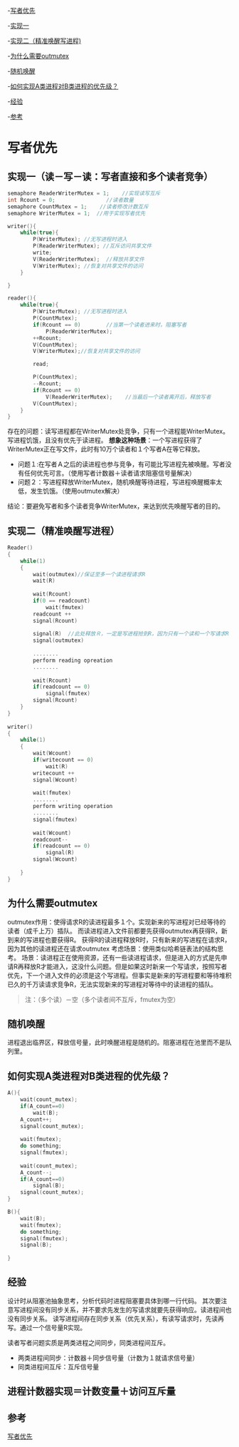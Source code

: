 -[写者优先](#写者优先)

-[实现一](#实现一读写读写者直接和多个读者竞争)

-[实现二（精准唤醒写进程)](#实现二精准唤醒写进程)

-[为什么需要outmutex](#为什么需要outmutex)

-[随机唤醒](#随机唤醒)

-[如何实现A类进程对B类进程的优先级？](#如何实现a类进程对b类进程的优先级)

-[经验](#经验)

-[参考](#参考)
# 写者优先
## 实现一（读－写－读：写者直接和多个读者竞争）
```c++
semaphore ReaderWriterMutex = 1;    //实现读写互斥
int Rcount = 0;                //读者数量
semaphore CountMutex = 1;    //读者修改计数互斥
semaphore WriterMutex = 1;  //用于实现写者优先

writer(){
    while(true){
        P(WriterMutex); //无写进程时进入
        P(ReaderWriterMutex); //互斥访问共享文件
        write;
        V(ReaderWriterMutex);  //释放共享文件
        V(WriterMutex); //恢复对共享文件的访问
    }

}

reader(){
    while(true){
        P(WriterMutex); //无写进程时进入
        P(CountMutex);
        if(Rcount == 0)        //当第一个读者进来时，阻塞写者
            P(ReaderWriterMutex);
        ++Rcount;
        V(CountMutex);
        V(WriterMutex);//恢复对共享文件的访问

        read;

        P(CountMutex);
        --Rcount;
        if(Rcount == 0)
            V(ReaderWriterMutex);    //当最后一个读者离开后，释放写者
        V(CountMutex);
    }
}
```
存在的问题：读写进程都在WriterMutex处竞争，只有一个进程能WriterMutex。
写进程饥饿，且没有优先于读进程。
**想象这种场景**：一个写进程获得了WriterMutex正在写文件，此时有10万个读者和１个写者A在等它释放。

* 问题１:在写者Ａ之后的读进程也参与竞争，有可能比写进程先被唤醒。写者没有任何优先可言。（使用写者计数器＋读者请求阻塞信号量解决）
* 问题２：写进程释放WriterMutex，随机唤醒等待进程，写进程唤醒概率太低，发生饥饿。（使用outmutex解决）


结论：要避免写者和多个读者竞争WriterMutex，来达到优先唤醒写者的目的。
## 实现二（精准唤醒写进程）
```c++
Reader()  
{  
    while(1)  
    {  
        wait(outmutex)//保证至多一个读进程请求R  
        wait(R)  
  
        wait(Rcount)  
        if(0 == readcount)  
            wait(fmutex)  
        readcount ++  
        signal(Rcount)  
  
        signal(R)  //此处释放Ｒ，一定是写进程抢到R，因为只有一个读和一个写请求R（第一个到来的写请求R）
        signal(outmutex)  
  
        ........  
        perform reading opreation  
        ........  
  
        wait(Rcount)  
        if(readcount == 0)  
            signal(fmutex)  
        signal(Rcount)  
    }  
}  
  
writer()  
{  
    while(1)  
    {  
        wait(Wcount)  
        if(writecount == 0)  
            wait(R)  
        writecount ++  
        signal(Wcount)  
  
        wait(fmutex)  
        ........  
        perform writing operation  
        ........  
        signal(fmutex)  
  
        wait(Wcount)  
        readcount--  
        if(readcount == 0)  
            signal(R)  
        signal(Wcount)  
  
    }  
}  
```
## 为什么需要outmutex
outmutex作用：使得请求R的读进程最多１个。实现新来的写进程对已经等待的读者（成千上万）插队。
而读进程进入文件前都要先获得outmutex再获得R，新到来的写进程也要获得R。
获得R的读进程释放R时，只有新来的写进程在请求R，因为其他的读进程还在请求outmutex
考虑场景：使用类似哈希链表法的结构思考。
场景：读进程正在使用资源，还有一些读进程请求，但是进入的方式是先申请R再释放R才能进入，这没什么问题。但是如果这时新来一个写请求，按照写者优先，下一个进入文件的必须是这个写进程。但事实是新来的写进程要和等待堆积已久的千万读请求竞争R，无法实现新来的写进程对等待中的读进程的插队。


> 注：（多个读）－空（多个读者间不互斥，fmutex为空）


## 随机唤醒
进程退出临界区，释放信号量，此时唤醒进程是随机的。阻塞进程在池里而不是队列里。

## 如何实现A类进程对B类进程的优先级？
```C++
A(){
	wait(count_mutex);
    if(A_count==0)
    	wait(B);
    A_count++;
    signal(count_mutex);
    
	wait(fmutex);
    do something;
    signal(fmutex);
    
   	wait(count_mutex);
    A_count--;
    if(A_count==0)
    	signal(B);
    signal(count_mutex);
}

B(){
	wait(B);
    wait(fmutex);
    do something;
    signal(fmutex);
    signal(B);
   
}
```

## 经验
设计时从阻塞池抽象思考，分析代码时进程阻塞要具体到哪一行代码。
其次要注意写进程间没有同步关系，并不要求先发生的写请求就要先获得响应。读进程间也没有同步关系。
读写进程间存在同步关系（优先关系），有读写请求时，先读再写。通过一个信号量R实现。

读者写者问题实质是两类进程之间同步，同类进程间互斥。
* 两类进程间同步：计数器＋同步信号量（计数为１就请求信号量）
* 同类进程间互斥：互斥信号量

## 进程计数器实现＝计数变量＋访问互斥量
## 参考
[写者优先](https://love.junzimu.com/archives/2800)